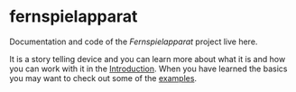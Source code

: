 # fernspielapparat
Documentation and code of the _Fernspielapparat_ project live here.

It is a story telling device and you can learn more about what it
is and how you can work with it in the [Introduction](doc/Introduction.md).
When you have learned the basics you may want to check out some of
the [examples](examples/).
